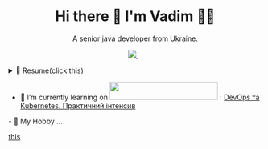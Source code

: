 <h1 align='center'>
  Hi there 👋 I'm Vadim 👨‍💻
</h1>

<p align='center'>
  A senior java developer from Ukraine.
</p>

<p align='center'>
  <a href="https://www.linkedin.com/in/vadim-gavrylyuk-b42b2a1b/">
    <img src="https://img.shields.io/badge/linkedin-%230077B5.svg?&style=for-the-badge&logo=linkedin&logoColor=white" />
  </a>&nbsp;&nbsp;
</p>

<details>
  <summary>📃 Resume(click this)</summary>


## Education

- 📖 **Master's degree**\
📆 Sep 1998 - Jun 2003\
📍 **Kyiv National University of Technologies and Design (KNUTD)** - Kiev, Ukraine

- https://knutd.edu.ua/

- 📖 **Java**\
📆 May 2007 - Apr 2008\
📍 **Kurses - 1s, 2s stages: Essentials Java Language, Advanced Java Language** - Kiev, Ukraine

## Experience



- 👨‍💻 **Software Engineer**\
📆 Apr 2023 - Present\
📍 **SelfEmployed** - Austria · On-site



- 👨‍💻 **Java Software Engineer**\
📆 May 2022 - Apr 2023\
📍 **GO7 · Full-time** - Denmark · Remote



- 👨‍💻 **Java Software Engineer**\
📆 Apr 2018 - Mar 2022\
📍 **Ukrsibbank · Full-time** - Ukraine · On-site


- 👨‍💻 **Software Developer**\
📆 Jan 2017 - Mar 2018\
📍 **Turisto · Full-time** - Ukraine · On-site


- 👨‍💻 **Java Developer at DeutscheBank**\
📆 Sep 2015 - Dec 2016 · 1 yr 4 mos\
📍 **Luxoft · Full-time** - Ukraine · On-site



- 👨‍💻 **Java Software Engineer**\
📆 Oct 2014 - Sep 2015 · 1 yr\
📍 **Innovecs · Full-time** - Ukraine · On-site


- 👨‍💻 **Java Software Engineer**\
📆 Nov 2012 - Oct 2014 · 2 yrs\
📍 **Dukascopy Bank SA** - Ukraine · On-site

- and etc\

- 👨‍💻 **Java Software Engineer**\
📆 Apr 2008 - Nov 2012 · 4 yrs 7 mos\  
📍 **EPAM Systems, Luxoft, UkrSibbank, BMS Soft LLC, ProFIX** - Ukraine · On-site

</details>

- 🌱 I’m currently learning on <img width="215" height="36" src="https://prometheus.org.ua/wp-content/uploads/2022/04/logo_yellow_blue.svg"> :
  <a href="https://prometheus.org.ua/prometheus-plus/devops_and_kubernetes/"> DevOps та Kubernetes. Практичний інтенсив</a>
</p>
- 💬 My Hobby ...
  </p>
  <a href="https://github.com/gawadinc/race3DGo/tree/master">this</a>
<!--
**gawadinc/gawadinc** is a ✨ _special_ ✨ repository because its `README.md` (this file) appears on your GitHub profile.

Here are some ideas to get you started:

- 🔭 I’m currently working on ...
- 🌱 I’m currently learning ...
- 👯 I’m looking to collaborate on ...
- 🤔 I’m looking for help with ...
- 💬 Ask me about ...
- 📫 How to reach me: ...
- 😄 Pronouns: ...
- ⚡ Fun fact: ...
-->
